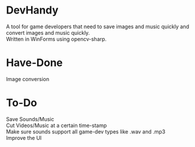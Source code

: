 # DevHandy
A tool for game developers that need to save images and music quickly and convert images and music quickly. <br>
Written in WinForms using opencv-sharp.<br>

# Have-Done
Image conversion

# To-Do
Save Sounds/Music<br>
Cut Videos/Music at a certain time-stamp<br>
Make sure sounds support all game-dev types like .wav and .mp3<br>
Improve the UI<br>
